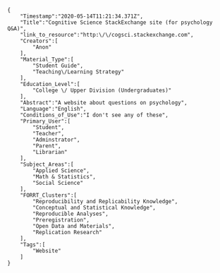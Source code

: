 
    {
        "Timestamp":"2020-05-14T11:21:34.371Z",
        "Title":"Cognitive Science StackExchange site (for psychology Q&A)",
        "link_to_resource":"http:\/\/cogsci.stackexchange.com",
        "Creators":[
            "Anon"
        ],
        "Material_Type":[
            "Student Guide",
            "Teaching\/Learning Strategy"
        ],
        "Education_Level":[
            "College \/ Upper Division (Undergraduates)"
        ],
        "Abstract":"A website about questions on psychology",
        "Language":"English",
        "Conditions_of_Use":"I don't see any of these",
        "Primary_User":[
            "Student",
            "Teacher",
            "Adminstrator",
            "Parent",
            "Librarian"
        ],
        "Subject_Areas":[
            "Applied Science",
            "Math & Statistics",
            "Social Science"
        ],
        "FORRT_Clusters":[
            "Reproducibility and Replicability Knowledge",
            "Conceptual and Statistical Knowledge",
            "Reproducible Analyses",
            "Preregistration",
            "Open Data and Materials",
            "Replication Research"
        ],
        "Tags":[
            "Website"
        ]
    }
